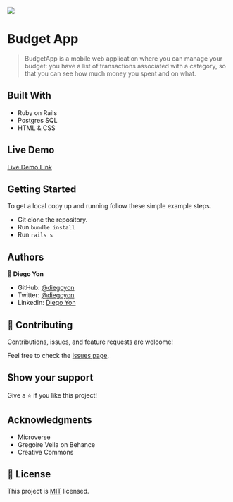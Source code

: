 ![](https://img.shields.io/badge/Microverse-blueviolet)

# Budget App

> BudgetApp is a mobile web application where you can manage your budget: you have a list of transactions associated with a category, so that you can see how much money you spent and on what.

## Built With

- Ruby on Rails
- Postgres SQL
- HTML & CSS

## Live Demo

[Live Demo Link](https://budget-app-x410.onrender.com/)

## Getting Started

To get a local copy up and running follow these simple example steps.

- Git clone the repository.
- Run `bundle install`
- Run `rails s`

## Authors

👤 **Diego Yon**

- GitHub: [@diegoyon](https://github.com/diegoyon)
- Twitter: [@diegoyon](https://twitter.com/diegoyon)
- LinkedIn: [Diego Yon](https://www.linkedin.com/in/diego-yon/)

## 🤝 Contributing

Contributions, issues, and feature requests are welcome!

Feel free to check the [issues page](../../issues/).

## Show your support

Give a ⭐️ if you like this project!

## Acknowledgments

- Microverse
- Gregoire Vella on Behance
- Creative Commons

## 📝 License

This project is [MIT](./LICENSE) licensed.
